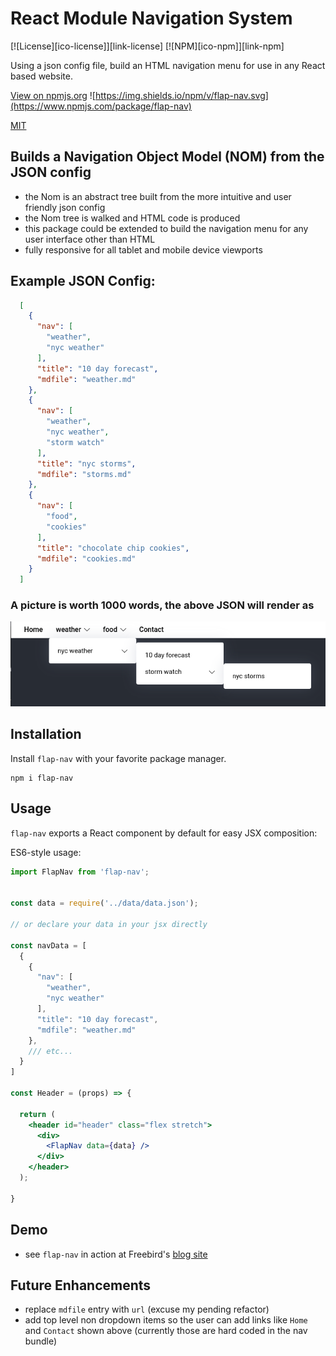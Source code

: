 # React Module Navigation System

[![License][ico-license]][link-license]
[![NPM][ico-npm]][link-npm]

Using a json config file, build an HTML navigation menu for use in any React based website.


<a href="https://www.npmjs.com/package/flap-nav">View on npmjs.org</a> ![https://img.shields.io/npm/v/flap-nav.svg](https://www.npmjs.com/package/flap-nav)

<a href="https://img.shields.io/github/license/serverless-heaven/serverless-webpack.svg">MIT</a>




## Builds a Navigation Object Model (NOM) from the JSON config

- the Nom is an abstract tree built from the more intuitive and user friendly json config
- the Nom tree is walked and HTML code is produced
- this package could be extended to build the navigation menu for any user interface other than HTML
- fully responsive for all tablet and mobile device viewports


## Example JSON Config:



```json
  [
    {
      "nav": [
        "weather",  
        "nyc weather"
      ],
      "title": "10 day forecast",
      "mdfile": "weather.md"
    },
    {
      "nav": [
        "weather",  
        "nyc weather",
        "storm watch"
      ],
      "title": "nyc storms",
      "mdfile": "storms.md"
    },
    {
      "nav": [
        "food",
        "cookies"
      ],
      "title": "chocolate chip cookies",
      "mdfile": "cookies.md"
    }
  ]

```

### A picture is worth 1000 words, the above JSON will render as 

![flap nav from json](/docs/flap-nav-rendered.png)



## Installation

Install `flap-nav` with your favorite package manager.

```shell
npm i flap-nav
```

## Usage

`flap-nav` exports a React component by default for easy JSX composition:

ES6-style usage:

```jsx
import FlapNav from 'flap-nav';


const data = require('../data/data.json');

// or declare your data in your jsx directly

const navData = [
  {
    {
      "nav": [
        "weather",  
        "nyc weather"
      ],
      "title": "10 day forecast",
      "mdfile": "weather.md"
    },
    /// etc...
  }
]

const Header = (props) => {

  return (
    <header id="header" class="flex stretch">
      <div>
        <FlapNav data={data} />
      </div>
    </header>
  );

}

```

## Demo
- see `flap-nav` in action at Freebird's [blog site](https://ironbirdlife.org)

## Future Enhancements
- replace `mdfile` entry with `url` (excuse my pending refactor)
- add top level non dropdown items so the user can add links like `Home` and `Contact` shown above (currently those are hard coded in the nav bundle)
